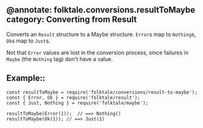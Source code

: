 @annotate: folktale.conversions.resultToMaybe
category: Converting from Result
---
Converts an `Result` structure to a Maybe structure. `Error`s map to `Nothing`s,
`Ok`s map to `Just`s.

Not that `Error` values are lost in the conversion process, since failures
in `Maybe` (the `Nothing` tag) don't have a value.

## Example::

    const resultToMaybe = require('folktale/conversions/result-to-maybe');
    const { Error, Ok } = require('folktale/result');
    const { Just, Nothing } = require('folktale/maybe');
    
    resultToMaybe(Error(1));  // ==> Nothing()
    resultToMaybe(Ok(1)); // ==> Just(1) 
